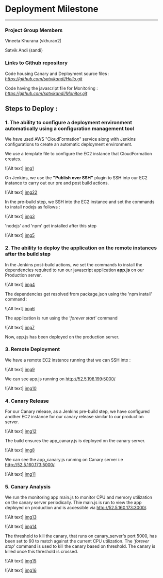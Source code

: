 # Deployment Milestone
---------------------------------------------------------------------------------------------

### Project Group Members 

Vineeta Khurana (vkhuran2)

Satvik Andi (sandi)

### Links to Github repository

Code housing Canary and Deployment source files : *https://github.com/satvikandi/Hello.git*

Code having the javascript file for Monitoring :  *https://github.com/satvikandi/Monitor.git*


## Steps to Deploy :

### 1. The ability to configure a deployment environment automatically using a configuration management tool

We have used AWS "CloudFormation" service along with Jenkins configurations to create an automatic deployment environment. 

We use a template file to configure the EC2 instance that CloudFormation creates. 

![Alt text] [img1] 

On Jenkins, we use the **"Publish over SSH"** plugin to SSH into our EC2 instance to carry out our pre and post build actions.

![Alt text] [img22] 

In the pre-build step, we SSH into the EC2 instance and set the commands to install nodejs as follows :

![Alt text] [img3]

'nodejs' and 'npm' get installed after this step

![Alt text] [img5]


### 2. The ability to deploy the application on the remote instances after the build step

In the Jenkins post-build actions, we set the commands to install the dependencies required to run our javascript application **app.js** on our Production server.

![Alt text] [img4]

The dependencies get resolved from package.json using the 'npm install' command :

![Alt text] [img6]

The application is run using the *'forever start'* command

![Alt text] [img7]

Now, app.js has been deployed on the production server.


### 3. Remote Deployment

We have a remote EC2 instance running that we can SSH into :

![Alt text] [img9]

We can see app.js running on http://52.5.198.199:5000/

![Alt text] [img10]

### 4. Canary Release

For our Canary release, as a Jenkins pre-build step, we have configured another EC2 instance for our canary release similar to our production server.

![Alt text] [img12]

The build ensures the app_canary.js is deployed on the canary server.

![Alt text] [img8]

We can see the app_canary.js running on Canary server i.e http://52.5.160.173:5000/.

![Alt text] [img11]

### 5. Canary Analysis

We run the monitoring app main.js to monitor CPU and memory utilization on the canary server periodically. Thie main.js is run to view the app deployed on production and is accessible via http://52.5.160.173:3000/.

![Alt text] [img13]

![Alt text] [img14]

The threshold to kill the canary, that runs on canary_server's port 5000, has been set to 90 to match against the current CPU utilization. The '*forever stop*' command is used to kill the canary based on threshold. The canary is killed once this threshold is crossed.

![Alt text] [img15]

![Alt text] [img16]

[img1]: ./Images/cloud_form_create.PNG 
[img22]: ./Images/publish_ssh1.PNG
[img3]: ./Images/pre_build.PNG
[img4]: ./Images/post_build.PNG
[img5]: ./Images/nodejs_conop.PNG
[img6]: ./Images/npm_conop.PNG
[img7]: ./Images/forever_conop.PNG
[img8]: ./Images/Canary_build.PNG
[img9]: ./Images/ec2_instances.PNG
[img10]: ./Images/prod_server.PNG
[img11]: ./Images/canary_server.PNG
[img12]: ./Images/canary_prebuild.PNG
[img13]: ./Images/node_main.PNG
[img14]: ./Images/canary_port.PNG
[img16]: ./Images/canary_killed.PNG
[img15]: ./Images/canary_limit.PNG
